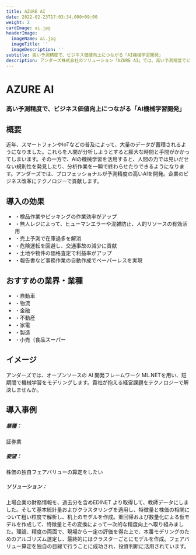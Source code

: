 ```yaml
---
title: AZURE AI
date: 2022-02-23T17:03:34.000+09:00
weight: 2
cardImage: ai.jpg
headerImage:
  imageName: ai.jpg
  imageTitle: ''
  imageDescription: ''
subtitle: 高い予測精度で、ビジネス価値向上につながる「AI機械学習開発」
description: アンダーズ株式会社のソリューション「AZURE AI」では、高い予測精度でビジネス価値向上につながる「AI機械学習開発」をご提供します。オープンソースの AI 開発フレームワーク ML.NETを用い、短期間で機械学習をモデリングします。貴社が抱える経営課題の解決をテクノロジーでサポートさせていただきます。
---
```

# AZURE AI

### 高い予測精度で、ビジネス価値向上につながる「AI機械学習開発」



## 概要

近年、スマートフォンやIoTなどの普及によって、大量のデータが蓄積されるようになりました。これらを人間が分析しようとすると膨大な時間と手間がかかってしまいます。その一方で、AIの機械学習を活用すると、人間の力では見いだせない規則性を発見したり、分析作業を一瞬で終わらせたりできるようになります。アンダーズでは、プロフェッショナルが予測精度の高いAIを開発。企業のビジネス改革にテクノロジーで貢献します。



## 導入の効果

* ・検品作業やピッキングの作業効率がアップ
* ・無人レジによって、ヒューマンエラーや混雑防止、人的リソースの有効活用
* ・売上予測で在庫過多を解消
* ・危険運転を回避し、交通事故の減少に貢献
* ・土地や物件の価格査定で利益率がアップ
* ・報告書など事務作業の自動作成でペーパーレスを実現



## おすすめの業界・業種

* ・自動車
* ・物流
* ・金融
* ・不動産
* ・家電
* ・製造
* ・小売（食品スーパー



## イメージ

アンダーズでは、オープンソースの AI 開発フレームワーク ML.NETを用い、短期間で機械学習をモデリングします。貴社が抱える経営課題をテクノロジーで解決しませんか。



## 導入事例

##### **業種**：

証券業

##### **要望**：

株価の独自フェアバリューの算定をしたい

##### **ソリューション**：

上場企業の財務情報を、過去分を含めEDINET より取得して、教師データにしました。そして基本統計量およびクラスタリングを適用し、特徴量と株価の相関について粗い粒度で解析し、机上のモデルを作成。重回帰および数量化による仮モデルを作成して、特徴量とその変換によって一次的な精度向上へ取り組みました。理論、精度の両面で、現場から一定の評価を得た上で、本番モデリングのためのアルゴリズム選定し、最終的にはクラスターごとにモデルを作成。フェアバリュー算定を独自の目線で行うことに成功され、投資判断に活用されています。